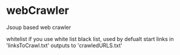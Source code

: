 # webCrawler
Jsoup based web crawler

whitelist if you use white list
black list, used by defualt
start links in 'linksToCrawl.txt'
outputs to 'crawledURLS.txt'
